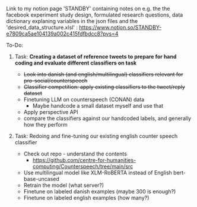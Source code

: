 Link to my notion page 'STANDBY' containing notes on e.g. the the facebook experiment study design, formulated research questions, data dictionary explaning variables in the json files and the 'desired_data_structure.xlsl'  : https://www.notion.so/STANDBY-e7809ca5ae104139a002c415fdfbdcc8?pvs=4 



To-Do:

1. Task: **Creating a dataset of reference tweets to prepare for hand coding and evaluate different classifiers on task** 
    - ~~Look into danish (and english/multilingual) classifiers relevant for pro-social/counterspeech~~
    - ~~Classifier competition: apply existing classifiers to the tweet/reply dataset~~
    - Finetuning LLM on counterspeech (CONAN) data
        - Maybe handcode a small dataset myself and use that
    - Apply perspective API
    - compare the classifiers against our handcoded labels, and generally how they perform
    
2. Task: Redoing and fine-tuning our existing english counter speech classifier 
    - Check out repo - understand the contents
        - https://github.com/centre-for-humanities-computing/Counterspeech/tree/main/src
    - Use multilingual model like XLM-RoBERTA instead of English bert-base-uncased
    - Retrain the model (what server?)
    - Finetune on labeled danish examples (maybe 300 is enough?)
    - Finetune on labeled english examples (how many?)
